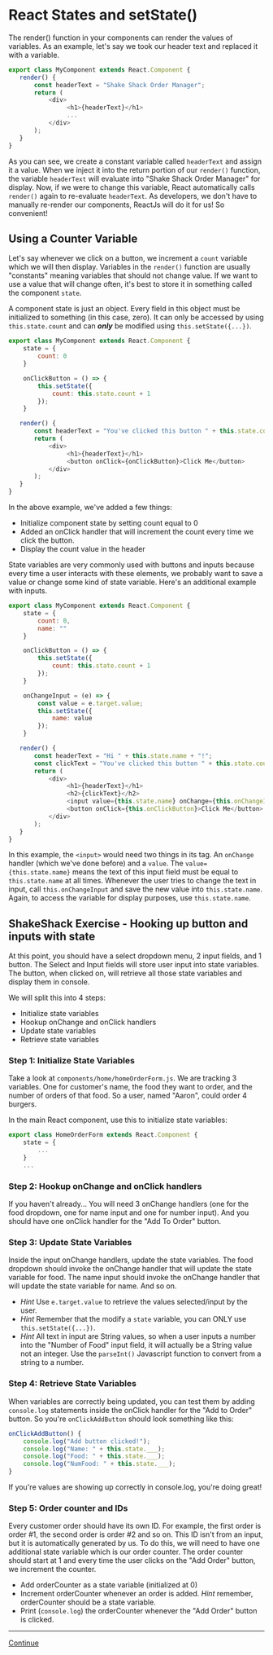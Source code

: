 # React States and setState()

The render() function in your components can render the values of variables. As an example, let's say we took our header text and replaced it with a variable.

```javascript
export class MyComponent extends React.Component {
   render() {
       const headerText = "Shake Shack Order Manager";
       return (
           <div>
                <h1>{headerText}</h1>
                ...
           </div>
       );
   }
}
```

As you can see, we create a constant variable called `headerText` and assign it a value. When we inject it into the return portion of our `render()` function, the variable `headerText` will evaluate into "Shake Shack Order Manager" for display. Now, if we were to change this variable, React automatically calls `render()` again to re-evaluate `headerText`. As developers, we don't have to manually re-render our components, ReactJs will do it for us! So convenient!

## Using a Counter Variable

Let's say whenever we click on a button, we increment a `count` variable which we will then display. Variables in the `render()` function are usually "constants" meaning variables that should not change value. If we want to use a value that will change often, it's best to store it in something called the component `state`.

A component state is just an object. Every field in this object must be initialized to something (in this case, zero). It can only be accessed by using `this.state.count` and can ***only*** be modified using `this.setState({...})`.

```javascript
export class MyComponent extends React.Component {
    state = {
        count: 0
    }

    onClickButton = () => {
        this.setState({
            count: this.state.count + 1
        });
    }

   render() {
       const headerText = "You've clicked this button " + this.state.count + " times!";
       return (
           <div>
                <h1>{headerText}</h1>
                <button onClick={onClickButton}>Click Me</button>
           </div>
       );
   }
}
```

In the above example, we've added a few things:

- Initialize component state by setting count equal to 0
- Added an onClick handler that will increment the count every time we click the button.
- Display the count value in the header

State variables are very commonly used with buttons and inputs because every time a user interacts with these elements, we probably want to save a value or change some kind of state variable. Here's an additional example with inputs.

```javascript
export class MyComponent extends React.Component {
    state = {
        count: 0,
        name: ""
    }

    onClickButton = () => {
        this.setState({
            count: this.state.count + 1
        });
    }

    onChangeInput = (e) => {
        const value = e.target.value;
        this.setState({
            name: value
        });
    }

   render() {
       const headerText = "Hi " + this.state.name + "!";
       const clickText = "You've clicked this button " + this.state.count + " times!";
       return (
           <div>
                <h1>{headerText}</h1>
                <h2>{clickText}</h2>
                <input value={this.state.name} onChange={this.onChangeInput}/>
                <button onClick={this.onClickButton}>Click Me</button>
           </div>
       );
   }
}
```

In this example, the `<input>` would need two things in its tag. An `onChange` handler (which we've done before) and a `value`. The `value={this.state.name}` means the text of this input field must be equal to `this.state.name` at all times. Whenever the user tries to change the text in input, call `this.onChangeInput` and save the new value into `this.state.name`.
Again, to access the variable for display purposes, use `this.state.name`.

## ShakeShack Exercise - Hooking up button and inputs with state

At this point, you should have a select dropdown menu, 2 input fields, and 1 button. The Select and Input fields will store user input into state variables. The button, when clicked on, will retrieve all those state variables and display them in console.

We will split this into 4 steps:

- Initialize state variables
- Hookup onChange and onClick handlers
- Update state variables
- Retrieve state variables

### Step 1: Initialize State Variables

Take a look at `components/home/homeOrderForm.js`.
We are tracking 3 variables. One for customer's name, the food they want to order, and the number of orders of that food. So a user, named "Aaron", could order 4 burgers.

In the main React component, use this to initialize state variables:

```javascript
export class HomeOrderForm extends React.Component {
    state = {
        ...
    }
    ...
```

### Step 2: Hookup onChange and onClick handlers

If you haven't already...
You will need 3 onChange handlers (one for the food dropdown, one for name input and one for number input). And you should have one onClick handler for the "Add To Order" button.

### Step 3: Update State Variables

Inside the input onChange handlers, update the state variables. The food dropdown should invoke the onChange handler that will update the state variable for food. The name input should invoke the onChange handler that will update the state variable for name. And so on.

- *Hint* Use `e.target.value` to retrieve the values selected/input by the user.
- *Hint* Remember that the modify a `state` variable, you can ONLY use `this.setState({...})`.
- *Hint* All text in input are String values, so when a user inputs a number into the "Number of Food" input field, it will actually be a String value not an integer. Use the `parseInt()` Javascript function to convert from a string to a number.

### Step 4: Retrieve State Variables

When variables are correctly being updated, you can test them by adding `console.log` statements inside the onClick handler for the "Add to Order" button. So you're `onClickAddButton` should look something like this:

```javascript
onClickAddButton() {
    console.log("Add button clicked!");
    console.log("Name: " + this.state.___);
    console.log("Food: " + this.state.___);
    console.log("NumFood: " + this.state.___);
}
```

If you're values are showing up correctly in console.log, you're doing great!

### Step 5: Order counter and IDs

Every customer order should have its own ID. For example, the first order is order #1, the second order is order #2 and so on. This ID isn't from an input, but it is automatically generated by us. To do this, we will need to have one additional state variable which is our order counter. The order counter should start at 1 and every time the user clicks on the "Add Order" button, we increment the counter.

- Add orderCounter as a state variable (initialized at 0)
- Increment orderCounter whenever an order is added. *Hint* remember, orderCounter should be a state variable.
- Print (`console.log`) the orderCounter whenever the "Add Order" button is clicked.

---

[Continue](./09_react_lists_and_props.md)
